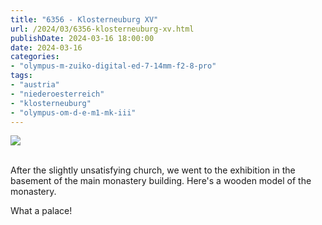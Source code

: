 ```yaml
---
title: "6356 - Klosterneuburg XV"
url: /2024/03/6356-klosterneuburg-xv.html
publishDate: 2024-03-16 18:00:00
date: 2024-03-16
categories:
- "olympus-m-zuiko-digital-ed-7-14mm-f2-8-pro"
tags:
- "austria"
- "niederoesterreich"
- "klosterneuburg"
- "olympus-om-d-e-m1-mk-iii"
---
```

<div class="container">
<div class="center"><a target="_blank" href="https://d25zfm9zpd7gm5.cloudfront.net/1200x1200/2020/20200806_133703_lr.jpg"><img class="webfeedsFeaturedVisual" src="https://d25zfm9zpd7gm5.cloudfront.net/0600x0600/2020/20200806_133703_lr.jpg" /></a></div>
</div>
<br />

After the slightly unsatisfying church, we went to the
exhibition in the basement of the main monastery building.
Here's a wooden model of the monastery.

What a palace!
